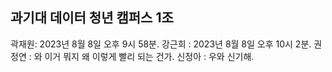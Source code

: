 ## 과기대 데이터 청년 캠퍼스 1조

곽재원: 2023년 8월 8일 오후 9시 58분.
강근희 : 2023년 8월 8일 오후 10시 2분.
권정연 : 와 이거 뭐지 왜 이렇게 빨리 되는 건가. 
신정아 : 우와 신기해.